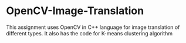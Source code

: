 # OpenCV-Image-Translation
This assignment uses OpenCV in C++ language for image translation of different types.
It also has the code for K-means clustering algorithm
